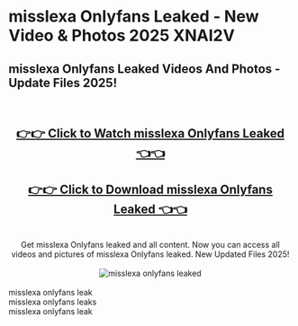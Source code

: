 # misslexa Onlyfans Leaked - New Video & Photos 2025 XNAI2V

<h2>misslexa Onlyfans Leaked Videos And Photos - Update Files 2025!</h2>
<br>
<div align="center">
<h2><a href="https://ulove.online/aps_230" rel="nofollow">👉👉 Click to Watch misslexa Onlyfans Leaked 👈👈</a></h2>
<h2><a href="https://ulove.online/aps_230" rel="nofollow">👉👉 Click to Download misslexa Onlyfans Leaked 👈👈</a></h2>
<br>
Get misslexa Onlyfans leaked and all content. Now you can access all videos and pictures of misslexa Onlyfans leaked. New Updated Files 2025!
<br>
<br>
<a href="https://ulove.online/aps_230" rel="nofollow" data-target="animated-image.originalLink"><img src="https://i.imgur.com/dJHk4Zq.gif)" alt="misslexa onlyfans leaked" style="max-width: 100%; display: inline-block;" data-target="animated-image.originalImage"></a>
</div>
<br>
misslexa onlyfans leak<br>
misslexa onlyfans leaks<br>
misslexa onlyfans leak